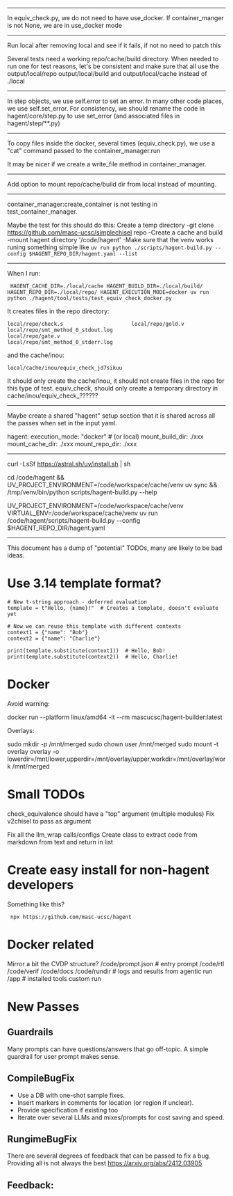 -------

In equiv_check.py, we do not need to have use_docker. If container_manger is not None, we are in use_docker mode

-------

Run local after removing local and see if it fails, if not no need to patch this

Several tests need a working repo/cache/build directory. When needed to run one for test reasons, let's be consistent and make sure that all use the output/local/repo output/local/build and output/local/cache instead of ./local

-------

In step objects, we use self.error to set an error. In many other code places, we use self.set_error. For consistency, we should rename the code in hagent/core/step.py to use set_error (and associated files in hagent/step/**.py)

-------

To copy files inside the docker, several times (equiv_check.py), we use a "cat" command passed to the container_manager.run

It may be nicer if we create a write_file method in container_manager.

-------

Add option to mount repo/cache/build dir from local instead of mounting.

-------
container_manager:create_container is not testing in test_container_manager.

 Maybe the test for this should do this:
  Create a temp directory
   -git clone https://github.com/masc-ucsc/simplechisel repo
   -Create a cache and build
   -mount hagent directory '/code/hagent'
   -Make sure that the venv works runing something simple like `uv run python ./scripts/hagent-build.py --config $HAGENT_REPO_DIR/hagent.yaml --list`

-------

When I run:
```
 HAGENT_CACHE_DIR=./local/cache HAGENT_BUILD_DIR=./local/build/ HAGENT_REPO_DIR=./local/repo/ HAGENT_EXECUTION_MODE=docker uv run python ./hagent/tool/tests/test_equiv_check_docker.py
```

It creates files in the repo directory:
```
local/repo/check.s                      local/repo/gold.v                       local/repo/smt_method_0_stdout.log
local/repo/gate.v                       local/repo/smt_method_0_stderr.log
```
and the cache/inou:
```
local/cache/inou/equiv_check_jd7sikuu
```

It should only create the cache/inou, it should not create files in the repo for this type of test. equiv_check, should only create a temporary directory in cache/inou/equiv_check_??????

-------

Maybe create a shared "hagent" setup section that it is shared across all the passes when set in the input yaml.

hagent:
  execution_mode: "docker" # (or local)
  mount_build_dir: ./xxx
  mount_cache_dir: ./xxx
  mount_repo_dir: ./xxx


-------
curl -LsSf https://astral.sh/uv/install.sh | sh

cd /code/hagent &&
  UV_PROJECT_ENVIRONMENT=/code/workspace/cache/venv uv sync &&
  /tmp/venv/bin/python scripts/hagent-build.py --help

  UV_PROJECT_ENVIRONMENT=/code/workspace/cache/venv VIRTUAL_ENV=/code/workspace/cache/venv uv run /code/hagent/scripts/hagent-build.py --config $HAGENT_REPO_DIR/hagent.yaml



-------
This document has a dump of "potential" TODOs, many are likely to be bad ideas.

# Use 3.14 template format?

```
# New t-string approach - deferred evaluation
template = t"Hello, {name}!"  # Creates a template, doesn't evaluate yet

# Now we can reuse this template with different contexts
context1 = {"name": "Bob"}
context2 = {"name": "Charlie"}

print(template.substitute(context1))  # Hello, Bob!
print(template.substitute(context2))  # Hello, Charlie!
```

# Docker



Avoid warning:

 docker run --platform linux/amd64 -it --rm mascucsc/hagent-builder:latest

Overlays:

sudo mkdir -p /mnt/merged
sudo chown user /mnt/merged
sudo mount -t overlay overlay -o lowerdir=/mnt/lower,upperdir=/mnt/overlay/upper,workdir=/mnt/overlay/work /mnt/merged

# Small TODOs

 check_equivalence should have a "top" argument (multiple modules)
   Fix v2chisel to pass as argument

 Fix all the llm_wrap calls/configs
 Create class to extract code from markdown from text and return in list

# Create easy install for non-hagent developers

 Something like this?

```
 npx https://github.com/masc-ucsc/hagent
```

# Docker related

 Mirror a bit the CVDP structure?
   /code/prompt.json  # entry prompt
   /code/rtl
   /code/verif
   /code/docs
   /code/rundir  # logs and results from agentic run
   /app          # installed tools custom run

# New Passes

## Guardrails

 Many prompts can have questions/answers that go off-topic. A simple guardrail for user prompt makes sense.

## CompileBugFix

 + Use a DB with one-shot sample fixes.
 + Insert markers in comments for location (or region if unclear).
 + Provide specification if existing too
 + Iterate over several LLMs and mixes/prompts for cost saving and speed.

## RungimeBugFix

 There are several degrees of feedback that can be passed to fix a bug. Providing all is not always the best https://arxiv.org/abs/2412.03905

 Feedback:
  -
